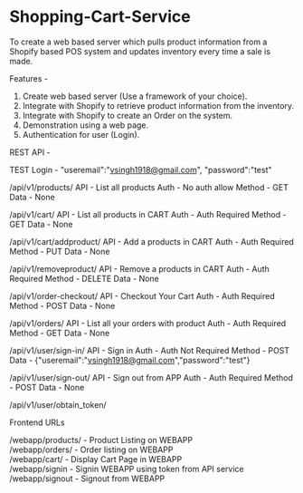 # Shopping-Cart-Service

To create a web based server which pulls product information from a Shopify based POS
system and updates inventory every time a sale is made.

Features - 

1. Create web based server (Use a framework of your choice).
2. Integrate with Shopify to retrieve product information from the inventory.
3. Integrate with Shopify to create an Order on the system.
4. Demonstration using a web page.
5. Authentication for user (Login).


REST API - 


TEST Login - "useremail":"vsingh1918@gmail.com",
              "password":"test"


/api/v1/products/ 
  API -  List all products
  Auth - No auth allow
  Method - GET
  Data - None
  
/api/v1/cart/
  API -  List all products in CART
  Auth - Auth Required
  Method - GET
  Data - None
  
/api/v1/cart/addproduct/
  API -  Add a products in CART
  Auth - Auth Required
  Method - PUT
  Data - None
  
/api/v1/removeproduct/
  API -  Remove a products in CART
  Auth - Auth Required
  Method - DELETE
  Data - None
  
/api/v1/order-checkout/
  API -  Checkout Your Cart
  Auth - Auth Required
  Method - POST
  Data - None
  
/api/v1/orders/
  API -  List all your orders with product
  Auth - Auth Required
  Method - GET
  Data - None
  
/api/v1/user/sign-in/
  API -  Sign in 
  Auth - Auth Not Required
  Method - POST
  Data - {"useremail":"vsingh1918@gmail.com","password":"test"}
  
/api/v1/user/sign-out/
  API -  Sign out from APP
  Auth - Auth Required
  Method - POST
  Data - None
  
/api/v1/user/obtain_token/



Frontend URLs

/webapp/products/ - Product Listing on WEBAPP                                               
/webapp/orders/ - Order listing on WEBAPP                                                             
/webapp/cart/ - Display Cart Page in WEBAPP                                                         
/webapp/signin - Signin WEBAPP using token from API service                                           
/webapp/signout - Signout from WEBAPP                                                         
